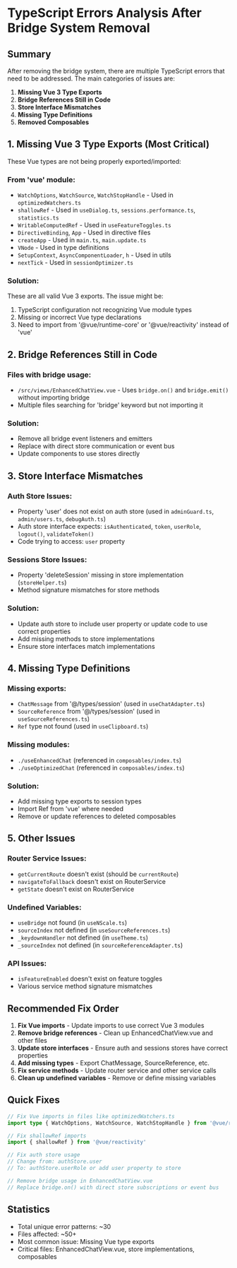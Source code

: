 # TypeScript Errors Analysis After Bridge System Removal

## Summary

After removing the bridge system, there are multiple TypeScript errors that need to be addressed. The main categories of issues are:

1. **Missing Vue 3 Type Exports**
2. **Bridge References Still in Code**
3. **Store Interface Mismatches**
4. **Missing Type Definitions**
5. **Removed Composables**

## 1. Missing Vue 3 Type Exports (Most Critical)

These Vue types are not being properly exported/imported:

### From 'vue' module:
- `WatchOptions`, `WatchSource`, `WatchStopHandle` - Used in `optimizedWatchers.ts`
- `shallowRef` - Used in `useDialog.ts`, `sessions.performance.ts`, `statistics.ts`
- `WritableComputedRef` - Used in `useFeatureToggles.ts`
- `DirectiveBinding`, `App` - Used in directive files
- `createApp` - Used in `main.ts`, `main.update.ts`
- `VNode` - Used in type definitions
- `SetupContext`, `AsyncComponentLoader`, `h` - Used in utils
- `nextTick` - Used in `sessionOptimizer.ts`

### Solution:
These are all valid Vue 3 exports. The issue might be:
1. TypeScript configuration not recognizing Vue module types
2. Missing or incorrect Vue type declarations
3. Need to import from '@vue/runtime-core' or '@vue/reactivity' instead of 'vue'

## 2. Bridge References Still in Code

### Files with bridge usage:
- `/src/views/EnhancedChatView.vue` - Uses `bridge.on()` and `bridge.emit()` without importing bridge
- Multiple files searching for 'bridge' keyword but not importing it

### Solution:
- Remove all bridge event listeners and emitters
- Replace with direct store communication or event bus
- Update components to use stores directly

## 3. Store Interface Mismatches

### Auth Store Issues:
- Property 'user' does not exist on auth store (used in `adminGuard.ts`, `admin/users.ts`, `debugAuth.ts`)
- Auth store interface expects: `isAuthenticated`, `token`, `userRole`, `logout()`, `validateToken()`
- Code trying to access: `user` property

### Sessions Store Issues:
- Property 'deleteSession' missing in store implementation (`storeHelper.ts`)
- Method signature mismatches for store methods

### Solution:
- Update auth store to include user property or update code to use correct properties
- Add missing methods to store implementations
- Ensure store interfaces match implementations

## 4. Missing Type Definitions

### Missing exports:
- `ChatMessage` from '@/types/session' (used in `useChatAdapter.ts`)
- `SourceReference` from '@/types/session' (used in `useSourceReferences.ts`)
- `Ref` type not found (used in `useClipboard.ts`)

### Missing modules:
- `./useEnhancedChat` (referenced in `composables/index.ts`)
- `./useOptimizedChat` (referenced in `composables/index.ts`)

### Solution:
- Add missing type exports to session types
- Import Ref from 'vue' where needed
- Remove or update references to deleted composables

## 5. Other Issues

### Router Service Issues:
- `getCurrentRoute` doesn't exist (should be `currentRoute`)
- `navigateToFallback` doesn't exist on RouterService
- `getState` doesn't exist on RouterService

### Undefined Variables:
- `useBridge` not found (in `useNScale.ts`)
- `sourceIndex` not defined (in `useSourceReferences.ts`)
- `_keydownHandler` not defined (in `useTheme.ts`)
- `_sourceIndex` not defined (in `sourceReferenceAdapter.ts`)

### API Issues:
- `isFeatureEnabled` doesn't exist on feature toggles
- Various service method signature mismatches

## Recommended Fix Order

1. **Fix Vue imports** - Update imports to use correct Vue 3 modules
2. **Remove bridge references** - Clean up EnhancedChatView.vue and other files
3. **Update store interfaces** - Ensure auth and sessions stores have correct properties
4. **Add missing types** - Export ChatMessage, SourceReference, etc.
5. **Fix service methods** - Update router service and other service calls
6. **Clean up undefined variables** - Remove or define missing variables

## Quick Fixes

```typescript
// Fix Vue imports in files like optimizedWatchers.ts
import type { WatchOptions, WatchSource, WatchStopHandle } from '@vue/runtime-core'

// Fix shallowRef imports
import { shallowRef } from '@vue/reactivity'

// Fix auth store usage
// Change from: authStore.user
// To: authStore.userRole or add user property to store

// Remove bridge usage in EnhancedChatView.vue
// Replace bridge.on() with direct store subscriptions or event bus
```

## Statistics

- Total unique error patterns: ~30
- Files affected: ~50+
- Most common issue: Missing Vue type exports
- Critical files: EnhancedChatView.vue, store implementations, composables